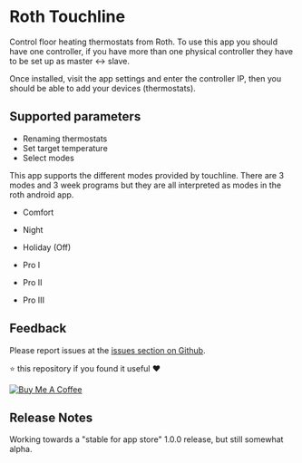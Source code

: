 # Roth Touchline

Control floor heating thermostats from Roth. To use this app you should have one controller, if you have more than one physical controller they have to be set up as master <-> slave.

Once installed, visit the app settings and enter the controller IP, then you should be able to add your devices (thermostats).

## Supported parameters
* Renaming thermostats
* Set target temperature
* Select modes

This app supports the different modes provided by touchline. There are 3 modes and 3 week programs but they are all interpreted as modes in the roth android app.

* Comfort
* Night
* Holiday (Off)

* Pro I
* Pro II
* Pro III

## Feedback
Please report issues at the [issues section on Github](https://github.com/jonkristian/no.jonkristian.roth/issues).

⭐️ this repository if you found it useful ❤️

<a href="https://www.buymeacoffee.com/jonkristian" target="_blank"><img src="https://bmc-cdn.nyc3.digitaloceanspaces.com/BMC-button-images/custom_images/white_img.png" alt="Buy Me A Coffee" style="height: auto !important;width: auto !important;" ></a>

## Release Notes
Working towards a "stable for app store" 1.0.0 release, but still somewhat alpha.
<!-- #### 1.0.0
- Stable for app store -->